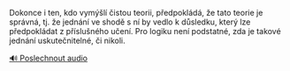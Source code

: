 
Dokonce i ten, kdo vymýšlí čistou teorii, předpokládá, že tato teorie je správná, tj. že jednání ve shodě s ní by vedlo k důsledku, který lze předpokládat z příslušného učení. Pro logiku není podstatné, zda je takové jednání uskutečnitelné, či nikoli.

[🔊 Poslechnout audio](/data/7-paragraphs/audio/chapter_38/para_012-Dokonce-i-ten-kdo-vyml-istou-teorii-pedpokl.mp3)
